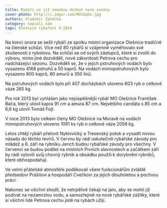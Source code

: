 ```yaml
---
title: Rybáři se již nemohou dočkat nové sezony
cover-photo: http://i.imgur.com/MUiGqSn.jpg
authors: Vladimír Zahálka
category: napsali nám
tags: Olešnice rybaření 9-2014
---
```


Na konci února se sešli rybáři ze spolku místní organizace Olešnice tradičně na členské schůzi. Více než 80 rybářů si vzájemně vyměňovalo své zkušenosti z rybolovu. Na schůzi se od svých zástupců, které si zvolili do výboru, mimo jiné dozvěděli, nové zákonitosti Petrova cechu pro nadcházející sezonu. Dozvěděli se, že v jejich pstruhových vodách bylo vysazeno 4168 pstruhů a 50 kaprů. Na vodách mimopstruhových bylo vysazeno 800 kaprů, 80 amurů a 350 línů.

Na pstruhových vodách bylo při 407 docházkách uloveno 603 ryb o celkové váze 265 kg.

Pro rok 2013 byl vyhlášen jako nejúspěšnější rybář MO Olešnice František Báča, který ulovil kapra 91 cm a amura 87 cm. Největšího candáta s 85 cm a 6,6 kg ulovil Tomáš Fojt.

V roce 2013 bylo celkem členy MO Olešnice na Moravě  na vodách mimopstruhových uloveno 1081 ks ryb o celkové váze 2058 kg.

Letos chtějí rybáři přelovit Nyklovický a Tresenský potok a vysadit novou násadu do těchto revírů. V červnu by rádi uskutečnili rybářské závody pro mládež a 6. září na rybníku Jerich budou rybářské závody pro všechny. V červenci se budou podílet na místních Pivních slavnostech a začátkem září by rádi vylovili svůj chovný rybník a obsádku použili k dorybnění rybníků, které obhospodařují.

Ve velmi přátelské atmosféře poděkovali všem funkcionářům zvláště předsedovi Prášilovi a hospodáři Cvečkovi za jejich dlouholetou a poctivou práci.

Nakonec se všichni shodli, že netrpělivě čekají na jaro, aby se mohli již podívat na nezamrzlou vodu, a samozřejmě na nové rybářské zážitky, které si všichni lidé Petrova cechu jistě na rybách užijí.